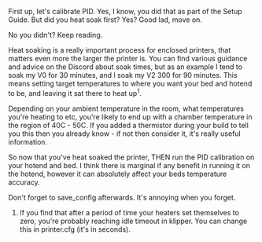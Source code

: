 First up, let's calibrate PID. Yes, I know, you did that as part of the Setup Guide. But did you heat soak first? Yes? Good lad, move on. 

No you didn't? Keep reading.

Heat soaking is a really important process for enclosed printers, that matters even more the larger the printer is. You can find various guidance and advice on the Discord about soak times, but as an example I tend to soak my V0 for 30 minutes, and I soak my V2 300 for 90 minutes. This means setting target temperatures to where you want your bed and hotend to be, and leaving it sat there to heat up<sup>1</sup>.

Depending on your ambient temperature in the room, what temperatures you're heating to etc, you're likely to end up with a chamber temperature in the region of 40C - 50C. If you added a thermistor during your build to tell you this then you already know - if not then consider it, it's really useful information.

So now that you've heat soaked the printer, THEN run the PID calibration on your hotend and bed. I think there is marginal if any benefit in running it on the hotend, however it can absolutely affect your beds temperature accuracy.

Don't forget to save_config afterwards. It's annoying when you forget.




1. If you find that after a period of time your heaters set themselves to zero, you're probably reaching idle timeout in klipper. You can change this in printer.cfg (it's in seconds).
